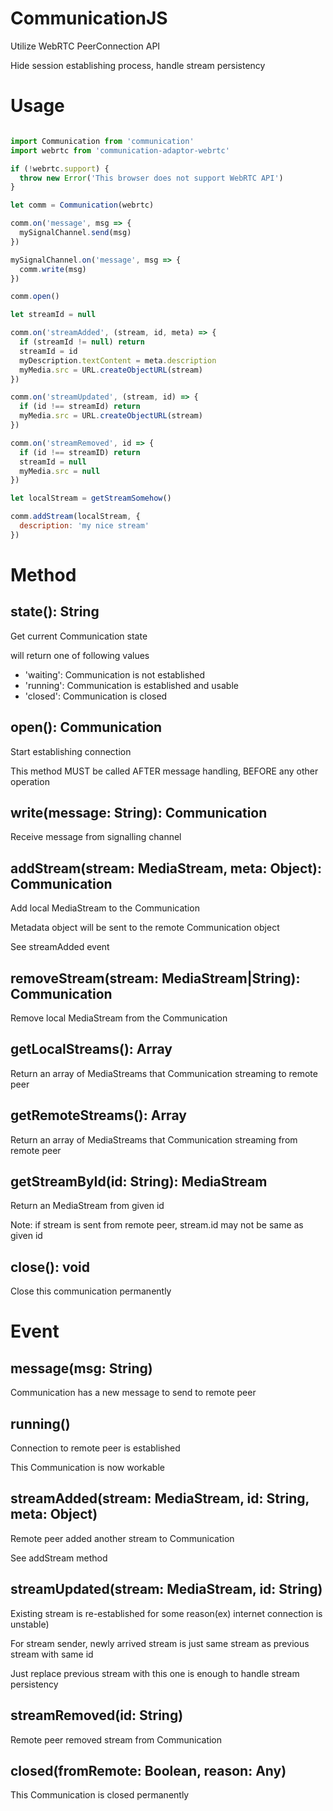 CommunicationJS
================

Utilize WebRTC PeerConnection API

Hide session establishing process, handle stream persistency

# Usage
```js

import Communication from 'communication'
import webrtc from 'communication-adaptor-webrtc'

if (!webrtc.support) {
  throw new Error('This browser does not support WebRTC API')
}

let comm = Communication(webrtc)

comm.on('message', msg => {
  mySignalChannel.send(msg)
})

mySignalChannel.on('message', msg => {
  comm.write(msg)
})

comm.open()

let streamId = null

comm.on('streamAdded', (stream, id, meta) => {
  if (streamId != null) return
  streamId = id
  myDescription.textContent = meta.description
  myMedia.src = URL.createObjectURL(stream)
})

comm.on('streamUpdated', (stream, id) => {
  if (id !== streamId) return
  myMedia.src = URL.createObjectURL(stream)
})

comm.on('streamRemoved', id => {
  if (id !== streamID) return
  streamId = null
  myMedia.src = null
})

let localStream = getStreamSomehow()

comm.addStream(localStream, {
  description: 'my nice stream'
})

```

# Method

## state(): String

Get current Communication state

will return one of following values

- 'waiting': Communication is not established
- 'running': Communication is established and usable
- 'closed': Communication is closed

## open(): Communication

Start establishing connection

This method MUST be called AFTER message handling, BEFORE any other operation

## write(message: String): Communication

Receive message from signalling channel

## addStream(stream: MediaStream, meta: Object): Communication

Add local MediaStream to the Communication

Metadata object will be sent to the remote Communication object

See streamAdded event

## removeStream(stream: MediaStream|String): Communication

Remove local MediaStream from the Communication

## getLocalStreams(): Array<MediaStream>

Return an array of MediaStreams that Communication streaming to remote peer

## getRemoteStreams(): Array<MediaStream>

Return an array of MediaStreams that Communication streaming from remote peer

## getStreamById(id: String): MediaStream

Return an MediaStream from given id

Note: if stream is sent from remote peer, stream.id may not be same as given id

## close(): void

Close this communication permanently

# Event

## message(msg: String)

Communication has a new message to send to remote peer

## running()

Connection to remote peer is established

This Communication is now workable

## streamAdded(stream: MediaStream, id: String, meta: Object)

Remote peer added another stream to Communication

See addStream method

## streamUpdated(stream: MediaStream, id: String)

Existing stream is re-established for some reason(ex) internet connection is unstable)

For stream sender, newly arrived stream is just same stream as previous stream with same id

Just replace previous stream with this one is enough to handle stream persistency

## streamRemoved(id: String)

Remote peer removed stream from Communication

## closed(fromRemote: Boolean, reason: Any)

This Communication is closed permanently
